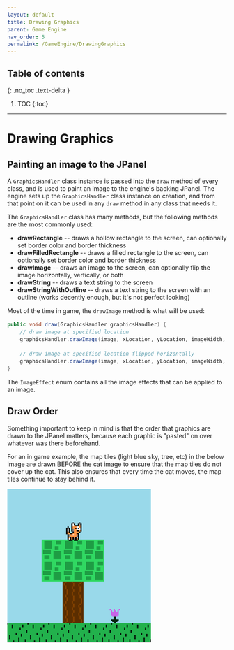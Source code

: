 ```yaml
---
layout: default
title: Drawing Graphics
parent: Game Engine
nav_order: 5
permalink: /GameEngine/DrawingGraphics
---
```


## Table of contents
{: .no_toc .text-delta }

1. TOC
{:toc}

---

# Drawing Graphics

## Painting an image to the JPanel

A `GraphicsHandler` class instance is passed into the `draw` method of every class, and is used to paint an image to the engine's backing JPanel.
The engine sets up the `GraphicsHandler` class instance on creation, and from that point on it can be used in any `draw` method in any class that needs it.

The `GraphicsHandler` class has many methods, but the following methods are the most commonly used:
- **drawRectangle** -- draws a hollow rectangle to the screen, can optionally set border color and border thickness
- **drawFilledRectangle** -- draws a filled rectangle to the screen, can optionally set border color and border thickness
- **drawImage** -- draws an image to the screen, can optionally flip the image horizontally, vertically, or both
- **drawString** -- draws a text string to the screen
- **drawStringWithOutline** -- draws a text string to the screen with an outline (works decently enough, but it's not perfect looking)

Most of the time in game, the `drawImage` method is what will be used:

```java
public void draw(GraphicsHandler graphicsHandler) {
    // draw image at specified location
    graphicsHandler.drawImage(image, xLocation, yLocation, imageWidth, imageHeight);

    // draw image at specified location flipped horizontally
    graphicsHandler.drawImage(image, xLocation, yLocation, imageWidth, imageHeight, ImageEffect.FLIP_HORIZONTAL);
}
```

The `ImageEffect` enum contains all the image effects that can be applied to an image.

## Draw Order

Something important to keep in mind is that the order that graphics are drawn to the JPanel matters, because each graphic
is "pasted" on over whatever was there beforehand.

For an in game example, the map tiles (light blue sky, tree, etc) in the below image are drawn BEFORE the cat image to ensure
that the map tiles do not cover up the cat. This also ensures that every time the cat moves, the map tiles
continue to stay behind it.

![game-screen-3.png](../../assets/images/game-screen-3.png)
